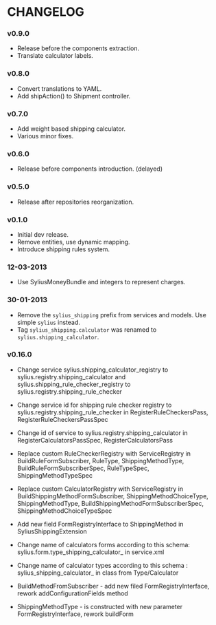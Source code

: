CHANGELOG
=========

### v0.9.0

* Release before the components extraction.
* Translate calculator labels.

### v0.8.0

* Convert translations to YAML.
* Add shipAction() to Shipment controller.

### v0.7.0

* Add weight based shipping calculator.
* Various minor fixes.

### v0.6.0

* Release before components introduction. (delayed)

### v0.5.0

* Release after repositories reorganization.

### v0.1.0

* Initial dev release.
* Remove entities, use dynamic mapping.
* Introduce shipping rules system.

### 12-03-2013

* Use SyliusMoneyBundle and integers to represent charges.

### 30-01-2013

* Remove the ``sylius_shipping`` prefix from services and models.
  Use simple ``sylius`` instead.
* Tag ``sylius_shipping.calculator`` was renamed to ``sylius.shipping_calculator``.

### v0.16.0

* Change service sylius.shipping_calculator_registry to sylius.registry.shipping_calculator
  and sylius.shipping_rule_checker_registry to sylius.registry.shipping_rule_checker
* Change service id for shipping rule checker registry to sylius.registry.shipping_rule_checker in RegisterRuleCheckersPass,
  RegisterRuleCheckersPassSpec
* Change id of service to sylius.registry.shipping_calculator in RegisterCalculatorsPassSpec, RegisterCalculatorsPass
* Replace custom RuleCheckerRegistry with ServiceRegistry in BuildRuleFormSubscriber, RuleType, ShippingMethodType,
  BuildRuleFormSubscriberSpec, RuleTypeSpec, ShippingMethodTypeSpec
* Replace custom CalculatorRegistry with ServiceRegistry in BuildShippingMethodFormSubscriber, ShippingMethodChoiceType, ShippingMethodType,
  BuildShippingMethodFormSubscriberSpec, ShippingMethodChoiceTypeSpec

* Add new field FormRegistryInterface to ShippingMethod in SyliusShippingExtension
* Change name of calculators forms according to this schema: sylius.form.type_shipping_calculator_<typeOfCalculator> in service.xml
* Change name of calculator types according to this schema : sylius_shipping_calculator_<typeOfCalculator> in class from Type/Calculator
* BuildMethodFromSubscriber - add new filed FormRegistryInterface, rework addConfigurationFields method
* ShippingMethodType - is constructed with new parameter FormRegistryInterface, rework buildForm

